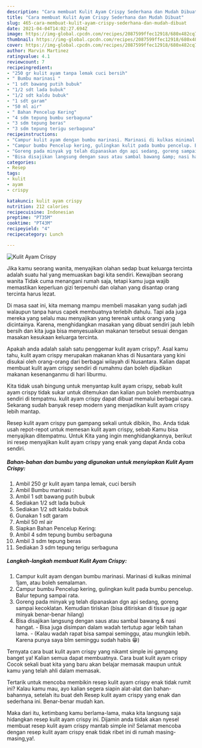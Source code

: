 ```yaml
---
description: "Cara membuat Kulit Ayam Crispy Sederhana dan Mudah Dibuat"
title: "Cara membuat Kulit Ayam Crispy Sederhana dan Mudah Dibuat"
slug: 465-cara-membuat-kulit-ayam-crispy-sederhana-dan-mudah-dibuat
date: 2021-04-04T14:02:27.694Z
image: https://img-global.cpcdn.com/recipes/2087599ffec12918/680x482cq70/kulit-ayam-crispy-foto-resep-utama.jpg
thumbnail: https://img-global.cpcdn.com/recipes/2087599ffec12918/680x482cq70/kulit-ayam-crispy-foto-resep-utama.jpg
cover: https://img-global.cpcdn.com/recipes/2087599ffec12918/680x482cq70/kulit-ayam-crispy-foto-resep-utama.jpg
author: Marvin Martinez
ratingvalue: 4.1
reviewcount: 7
recipeingredient:
- "250 gr kulit ayam tanpa lemak cuci bersih"
- " Bumbu marinasi "
- "1 sdt bawang putih bubuk"
- "1/2 sdt lada bubuk"
- "1/2 sdt kaldu bubuk"
- "1 sdt garam"
- "50 ml air"
- " Bahan Pencelup Kering"
- "4 sdm tepung bumbu serbaguna"
- "3 sdm tepung beras"
- "3 sdm tepung terigu serbaguna"
recipeinstructions:
- "Campur kulit ayam dengan bumbu marinasi. Marinasi di kulkas minimal 1jam, atau boleh semalaman."
- "Campur bumbu Pencelup kering, gulingkan kulit pada bumbu pencelup. Balur tepung sampai rata."
- "Goreng pada minyak yg telah dipanaskan dgn api sedang, goreng sampai kecoklatan. Kemudian tiriskan (bisa ditiriskan di tissue jg agar minyak benar-benar hilang)"
- "Bisa disajikan langsung dengan saus atau sambal bawang &amp; nasi hangat.  Bisa juga disimpan dalam wadah tertutup agar lebih tahan lama.  (Kalau wadah rapat bisa sampai seminggu, atau mungkin lebih. Karena punya saya blm seminggu sudah habis 😁)"
categories:
- Resep
tags:
- kulit
- ayam
- crispy

katakunci: kulit ayam crispy 
nutrition: 212 calories
recipecuisine: Indonesian
preptime: "PT35M"
cooktime: "PT43M"
recipeyield: "4"
recipecategory: Lunch

---
```



![Kulit Ayam Crispy](https://img-global.cpcdn.com/recipes/2087599ffec12918/680x482cq70/kulit-ayam-crispy-foto-resep-utama.jpg)

Jika kamu seorang wanita, menyajikan olahan sedap buat keluarga tercinta adalah suatu hal yang memuaskan bagi kita sendiri. Kewajiban seorang  wanita Tidak cuma menangani rumah saja, tetapi kamu juga wajib memastikan keperluan gizi terpenuhi dan olahan yang disantap orang tercinta harus lezat.

Di masa  saat ini, kita memang mampu membeli masakan yang sudah jadi walaupun tanpa harus capek membuatnya terlebih dahulu. Tapi ada juga mereka yang selalu mau menyajikan yang terenak untuk orang yang dicintainya. Karena, menghidangkan masakan yang dibuat sendiri jauh lebih bersih dan kita juga bisa menyesuaikan makanan tersebut sesuai dengan masakan kesukaan keluarga tercinta. 



Apakah anda adalah salah satu penggemar kulit ayam crispy?. Asal kamu tahu, kulit ayam crispy merupakan makanan khas di Nusantara yang kini disukai oleh orang-orang dari berbagai wilayah di Nusantara. Kalian dapat membuat kulit ayam crispy sendiri di rumahmu dan boleh dijadikan makanan kesenanganmu di hari liburmu.

Kita tidak usah bingung untuk menyantap kulit ayam crispy, sebab kulit ayam crispy tidak sukar untuk ditemukan dan kalian pun boleh membuatnya sendiri di tempatmu. kulit ayam crispy dapat dibuat memalui berbagai cara. Sekarang sudah banyak resep modern yang menjadikan kulit ayam crispy lebih mantap.

Resep kulit ayam crispy pun gampang sekali untuk dibikin, lho. Anda tidak usah repot-repot untuk memesan kulit ayam crispy, sebab Kamu bisa menyajikan ditempatmu. Untuk Kita yang ingin menghidangkannya, berikut ini resep menyajikan kulit ayam crispy yang enak yang dapat Anda coba sendiri.

<!--inarticleads1-->

##### Bahan-bahan dan bumbu yang digunakan untuk menyiapkan Kulit Ayam Crispy:

1. Ambil 250 gr kulit ayam tanpa lemak, cuci bersih
1. Ambil  Bumbu marinasi :
1. Ambil 1 sdt bawang putih bubuk
1. Sediakan 1/2 sdt lada bubuk
1. Sediakan 1/2 sdt kaldu bubuk
1. Gunakan 1 sdt garam
1. Ambil 50 ml air
1. Siapkan  Bahan Pencelup Kering:
1. Ambil 4 sdm tepung bumbu serbaguna
1. Ambil 3 sdm tepung beras
1. Sediakan 3 sdm tepung terigu serbaguna




<!--inarticleads2-->

##### Langkah-langkah membuat Kulit Ayam Crispy:

1. Campur kulit ayam dengan bumbu marinasi. Marinasi di kulkas minimal 1jam, atau boleh semalaman.
1. Campur bumbu Pencelup kering, gulingkan kulit pada bumbu pencelup. Balur tepung sampai rata.
1. Goreng pada minyak yg telah dipanaskan dgn api sedang, goreng sampai kecoklatan. Kemudian tiriskan (bisa ditiriskan di tissue jg agar minyak benar-benar hilang)
1. Bisa disajikan langsung dengan saus atau sambal bawang &amp; nasi hangat.  - Bisa juga disimpan dalam wadah tertutup agar lebih tahan lama.  - (Kalau wadah rapat bisa sampai seminggu, atau mungkin lebih. Karena punya saya blm seminggu sudah habis 😁)




Ternyata cara buat kulit ayam crispy yang nikamt simple ini gampang banget ya! Kalian semua dapat membuatnya. Cara buat kulit ayam crispy Cocok sekali buat kita yang baru akan belajar memasak maupun untuk kamu yang telah ahli dalam memasak.

Tertarik untuk mencoba membikin resep kulit ayam crispy enak tidak rumit ini? Kalau kamu mau, ayo kalian segera siapin alat-alat dan bahan-bahannya, setelah itu buat deh Resep kulit ayam crispy yang enak dan sederhana ini. Benar-benar mudah kan. 

Maka dari itu, ketimbang kamu berlama-lama, maka kita langsung saja hidangkan resep kulit ayam crispy ini. Dijamin anda tiidak akan nyesel membuat resep kulit ayam crispy mantab simple ini! Selamat mencoba dengan resep kulit ayam crispy enak tidak ribet ini di rumah masing-masing,ya!.

